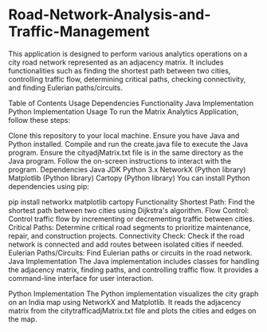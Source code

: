 # Road-Network-Analysis-and-Traffic-Management

This application is designed to perform various analytics operations on a city road network represented as an adjacency matrix. It includes functionalities such as finding the shortest path between two cities, controlling traffic flow, determining critical paths, checking connectivity, and finding Eulerian paths/circuits.

Table of Contents Usage Dependencies Functionality Java Implementation Python Implementation Usage To run the Matrix Analytics Application, follow these steps:

Clone this repository to your local machine. Ensure you have Java and Python installed. Compile and run the create.java file to execute the Java program. Ensure the cityadjMatrix.txt file is in the same directory as the Java program. Follow the on-screen instructions to interact with the program. Dependencies Java JDK Python 3.x NetworkX (Python library) Matplotlib (Python library) Cartopy (Python library) You can install Python dependencies using pip:

pip install networkx matplotlib cartopy Functionality Shortest Path: Find the shortest path between two cities using Dijkstra's algorithm. Flow Control: Control traffic flow by incrementing or decrementing traffic between cities. Critical Paths: Determine critical road segments to prioritize maintenance, repair, and construction projects. Connectivity Check: Check if the road network is connected and add routes between isolated cities if needed. Eulerian Paths/Circuits: Find Eulerian paths or circuits in the road network. Java Implementation The Java implementation includes classes for handling the adjacency matrix, finding paths, and controlling traffic flow. It provides a command-line interface for user interaction.

Python Implementation The Python implementation visualizes the city graph on an India map using NetworkX and Matplotlib. It reads the adjacency matrix from the citytrafficadjMatrix.txt file and plots the cities and edges on the map.
